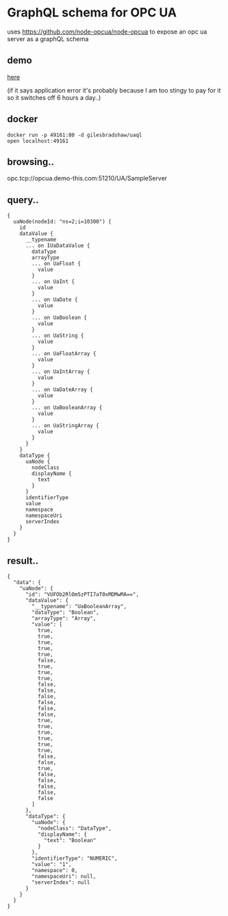 # GraphQL schema for OPC UA

uses https://github.com/node-opcua/node-opcua to expose an opc ua server as a graphQL schema


## demo

[here](https://ua-ql.herokuapp.com/ns=5;i=1/mimic "demo")

(if it says application error it's probably because I am too stingy to pay for it so it switches off 6 hours a day..)

## docker

````
docker run -p 49161:80 -d gilesbradshaw/uaql
open localhost:49161
````

## browsing..

opc.tcp://opcua.demo-this.com:51210/UA/SampleServer

## query..
````
{
  uaNode(nodeId: "ns=2;i=10300") {
    id
    dataValue {
      __typename
      ... on IUaDataValue {
        dataType
        arrayType
        ... on UaFloat {
          value
        }
        ... on UaInt {
          value
        }
        ... on UaDate {
          value
        }
        ... on UaBoolean {
          value
        }
        ... on UaString {
          value
        }
        ... on UaFloatArray {
          value
        }
        ... on UaIntArray {
          value
        }
        ... on UaDateArray {
          value
        }
        ... on UaBooleanArray {
          value
        }
        ... on UaStringArray {
          value
        }
      }
    }
    dataType {
      uaNode {
        nodeClass
        displayName {
          text
        }
      }
      identifierType
      value
      namespace
      namespaceUri
      serverIndex
    }
  }
}

````
## result..

````
{
  "data": {
    "uaNode": {
      "id": "VUFOb2RlOm5zPTI7aT0xMDMwMA==",
      "dataValue": {
        "__typename": "UaBooleanArray",
        "dataType": "Boolean",
        "arrayType": "Array",
        "value": [
          true,
          true,
          true,
          true,
          true,
          false,
          true,
          true,
          true,
          false,
          false,
          false,
          false,
          false,
          false,
          true,
          true,
          true,
          true,
          true,
          true,
          false,
          false,
          true,
          false,
          false,
          false,
          false,
          false
        ]
      },
      "dataType": {
        "uaNode": {
          "nodeClass": "DataType",
          "displayName": {
            "text": "Boolean"
          }
        },
        "identifierType": "NUMERIC",
        "value": "1",
        "namespace": 0,
        "namespaceUri": null,
        "serverIndex": null
      }
    }
  }
}
````
